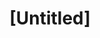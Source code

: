 ---
pid: CH418
title: "[Untitled]"
location_transcription: North Philly
zipcode: 
outside_phl: 
neighborhood: 
age: 
age_range: 
instagram: 
image_file_name: CH_418.jpg
proposal_transcription: Mi idea es un centro dunote puedan acuidir las perzonas que
  viven en la calle y ayudas las perzonas jovenes informar do de lo que pueden haces
  para mesorar y tener un buen futuro y todos los que vivimos en este ciudad estemos
  libre de violencia y delincuencia.
topic: 
topic_summary: 
type: 
keywords_other: 
credit: 
image_labels: 
twitter: 
facebook: 
permalink: "/monuments/ch418/"
layout: item-page
---